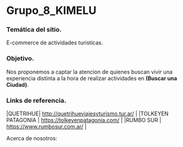 # Grupo_8_KIMELU

### Temática del sitio.
E-commerce de actividades turisticas.


### Objetivo.
Nos proponemos a captar la atencion de quienes buscan vivir una experiencia distinta a la hora de realizar actividades en **(Buscar una Ciudad)**.
### Links de referencia.

|QUETRIHUE| http://quetrihueviajesyturismo.tur.ar/ |
|TOLKEYEN PATAGONIA | https://tolkeyenpatagonia.com/ |
|RUMBO SUR | https://www.rumbosur.com.ar/ |


Acerca de nosotros:


